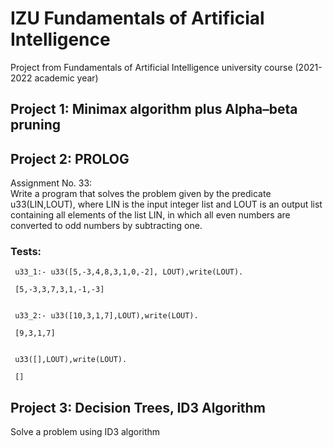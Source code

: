 # IZU Fundamentals of Artificial Intelligence
Project from Fundamentals of Artificial Intelligence university course (2021-2022 academic year)

## Project 1: Minimax algorithm plus Alpha–beta pruning


## Project 2: PROLOG 
Assignment No. 33:  
Write a program that solves the problem given by the predicate u33(LIN,LOUT), where LIN is the input 
integer list and LOUT is an output list containing all elements of the list 
LIN, in which all even numbers are converted to odd numbers by subtracting one. 

### Tests:
```
 u33_1:- u33([5,-3,4,8,3,1,0,-2], LOUT),write(LOUT). 
 
 [5,-3,3,7,3,1,-1,-3]


 u33_2:- u33([10,3,1,7],LOUT),write(LOUT).

 [9,3,1,7]


 u33([],LOUT),write(LOUT).

 []
```

## Project 3: Decision Trees, ID3 Algorithm
Solve a problem using ID3 algorithm
